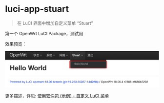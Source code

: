# luci-app-stuart

> 在 LuCI 界面中增加自定义菜单 “Stuart”

第一个 OpenWrt LuCI Package，测试用

效果预览：

![](https://raw.githubusercontent.com/stuarthua/PicGo/master/oh-my-openwrt/Snipaste_2019-09-13_20-57-06.png)

更多描述，详见: [使用软件包 (示例) - 自定义 LuCI 菜单](https://stuarthua.github.io/oh-my-openwrt/mybook/packages/use-package-stuart.html)